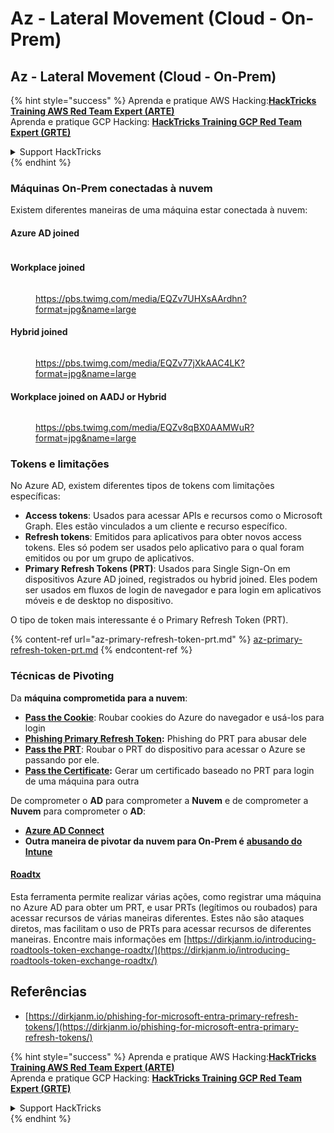 # Az - Lateral Movement (Cloud - On-Prem)

## Az - Lateral Movement (Cloud - On-Prem)

{% hint style="success" %}
Aprenda e pratique AWS Hacking:<img src="/.gitbook/assets/image.png" alt="" data-size="line">[**HackTricks Training AWS Red Team Expert (ARTE)**](https://training.hacktricks.xyz/courses/arte)<img src="/.gitbook/assets/image.png" alt="" data-size="line">\
Aprenda e pratique GCP Hacking: <img src="/.gitbook/assets/image (2).png" alt="" data-size="line">[**HackTricks Training GCP Red Team Expert (GRTE)**<img src="/.gitbook/assets/image (2).png" alt="" data-size="line">](https://training.hacktricks.xyz/courses/grte)

<details>

<summary>Support HackTricks</summary>

* Confira os [**planos de assinatura**](https://github.com/sponsors/carlospolop)!
* **Junte-se ao** 💬 [**grupo no Discord**](https://discord.gg/hRep4RUj7f) ou ao [**grupo no telegram**](https://t.me/peass) ou **siga-nos** no **Twitter** 🐦 [**@hacktricks\_live**](https://twitter.com/hacktricks\_live)**.**
* **Compartilhe truques de hacking enviando PRs para o** [**HackTricks**](https://github.com/carlospolop/hacktricks) e [**HackTricks Cloud**](https://github.com/carlospolop/hacktricks-cloud) repositórios no github.

</details>
{% endhint %}

### Máquinas On-Prem conectadas à nuvem

Existem diferentes maneiras de uma máquina estar conectada à nuvem:

#### Azure AD joined

<figure><img src="../../../.gitbook/assets/image (259).png" alt=""><figcaption></figcaption></figure>

#### Workplace joined

<figure><img src="../../../.gitbook/assets/image (222).png" alt=""><figcaption><p><a href="https://pbs.twimg.com/media/EQZv7UHXsAArdhn?format=jpg&#x26;name=large">https://pbs.twimg.com/media/EQZv7UHXsAArdhn?format=jpg&#x26;name=large</a></p></figcaption></figure>

#### Hybrid joined

<figure><img src="../../../.gitbook/assets/image (178).png" alt=""><figcaption><p><a href="https://pbs.twimg.com/media/EQZv77jXkAAC4LK?format=jpg&#x26;name=large">https://pbs.twimg.com/media/EQZv77jXkAAC4LK?format=jpg&#x26;name=large</a></p></figcaption></figure>

#### Workplace joined on AADJ or Hybrid

<figure><img src="../../../.gitbook/assets/image (252).png" alt=""><figcaption><p><a href="https://pbs.twimg.com/media/EQZv8qBX0AAMWuR?format=jpg&#x26;name=large">https://pbs.twimg.com/media/EQZv8qBX0AAMWuR?format=jpg&#x26;name=large</a></p></figcaption></figure>

### Tokens e limitações <a href="#tokens-and-limitations" id="tokens-and-limitations"></a>

No Azure AD, existem diferentes tipos de tokens com limitações específicas:

* **Access tokens**: Usados para acessar APIs e recursos como o Microsoft Graph. Eles estão vinculados a um cliente e recurso específico.
* **Refresh tokens**: Emitidos para aplicativos para obter novos access tokens. Eles só podem ser usados pelo aplicativo para o qual foram emitidos ou por um grupo de aplicativos.
* **Primary Refresh Tokens (PRT)**: Usados para Single Sign-On em dispositivos Azure AD joined, registrados ou hybrid joined. Eles podem ser usados em fluxos de login de navegador e para login em aplicativos móveis e de desktop no dispositivo.

O tipo de token mais interessante é o Primary Refresh Token (PRT).

{% content-ref url="az-primary-refresh-token-prt.md" %}
[az-primary-refresh-token-prt.md](az-primary-refresh-token-prt.md)
{% endcontent-ref %}

### Técnicas de Pivoting

Da **máquina comprometida para a nuvem**:

* [**Pass the Cookie**](az-pass-the-cookie.md): Roubar cookies do Azure do navegador e usá-los para login
* [**Phishing Primary Refresh Token**](az-phishing-primary-refresh-token-microsoft-entra.md)**:** Phishing do PRT para abusar dele
* [**Pass the PRT**](pass-the-prt.md): Roubar o PRT do dispositivo para acessar o Azure se passando por ele.
* [**Pass the Certificate**](az-pass-the-certificate.md)**:** Gerar um certificado baseado no PRT para login de uma máquina para outra

De comprometer o **AD** para comprometer a **Nuvem** e de comprometer a **Nuvem** para comprometer o **AD**:

* [**Azure AD Connect**](azure-ad-connect-hybrid-identity/)
* **Outra maneira de pivotar da nuvem para On-Prem é** [**abusando do Intune**](../az-services/intune.md)

#### [Roadtx](https://github.com/dirkjanm/ROADtools)

Esta ferramenta permite realizar várias ações, como registrar uma máquina no Azure AD para obter um PRT, e usar PRTs (legítimos ou roubados) para acessar recursos de várias maneiras diferentes. Estes não são ataques diretos, mas facilitam o uso de PRTs para acessar recursos de diferentes maneiras. Encontre mais informações em [https://dirkjanm.io/introducing-roadtools-token-exchange-roadtx/](https://dirkjanm.io/introducing-roadtools-token-exchange-roadtx/)

## Referências

* [https://dirkjanm.io/phishing-for-microsoft-entra-primary-refresh-tokens/](https://dirkjanm.io/phishing-for-microsoft-entra-primary-refresh-tokens/)

{% hint style="success" %}
Aprenda e pratique AWS Hacking:<img src="/.gitbook/assets/image.png" alt="" data-size="line">[**HackTricks Training AWS Red Team Expert (ARTE)**](https://training.hacktricks.xyz/courses/arte)<img src="/.gitbook/assets/image.png" alt="" data-size="line">\
Aprenda e pratique GCP Hacking: <img src="/.gitbook/assets/image (2).png" alt="" data-size="line">[**HackTricks Training GCP Red Team Expert (GRTE)**<img src="/.gitbook/assets/image (2).png" alt="" data-size="line">](https://training.hacktricks.xyz/courses/grte)

<details>

<summary>Support HackTricks</summary>

* Confira os [**planos de assinatura**](https://github.com/sponsors/carlospolop)!
* **Junte-se ao** 💬 [**grupo no Discord**](https://discord.gg/hRep4RUj7f) ou ao [**grupo no telegram**](https://t.me/peass) ou **siga-nos** no **Twitter** 🐦 [**@hacktricks\_live**](https://twitter.com/hacktricks\_live)**.**
* **Compartilhe truques de hacking enviando PRs para o** [**HackTricks**](https://github.com/carlospolop/hacktricks) e [**HackTricks Cloud**](https://github.com/carlospolop/hacktricks-cloud) repositórios no github.

</details>
{% endhint %}
